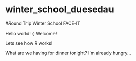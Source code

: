# winter_school_duesedau
#*R*ound Trip Winter School FACE-IT

Hello world! :) Welcome!

Lets see how R works!

What are we having for dinner tonight? I'm already hungry...
